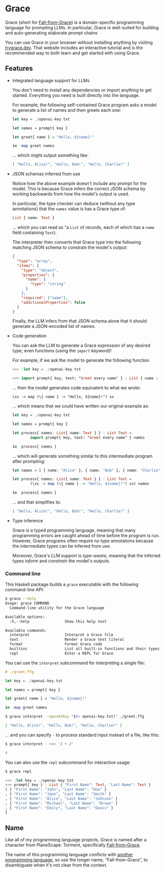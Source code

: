 # Grace

Grace (short for [Fall-from-Grace](#name)) is a domain-specific programming
language for prompting LLMs.  In particular, Grace is well-suited for building
and auto-generating elaborate prompt chains

You can use Grace in your browser without installing anything by visiting
[trygrace.dev](https://trygrace.dev/).  That website includes an interactive
tutorial and is the recommended way to both learn and get started with using
Grace.

## Features

- Integrated language support for LLMs

  You don't need to install any dependencies or import anything to get started.
  Everything you need is built directly into the language.

  For example, the following self-contained Grace program asks a model to
  generate a list of names and then greets each one:

  ```haskell
  let key = ./openai-key.txt

  let names = prompt{ key }

  let greet{ name } = "Hello, ${name}!"

  in  map greet names
  ```

  … which might output something like:

  ```json
  [ "Hello, Alice!", "Hello, Bob!", "Hello, Charlie!" ]
  ```

- JSON schemas inferred from use

  Notice how the above example doesn't include any prompt for the model.  This
  is because Grace infers the correct JSON schema by working backwards from how
  the model's output is used.

  In particular, the type checker can deduce (without any type annotations)
  that the `names` value is has a Grace type of:

  ```haskell
  List { name: Text }
  ```

  … which you can read as "a `List` of records, each of which has a `name` field
  containing `Text`).

  The interpreter then converts that Grace type into the following matching JSON
  schema to constrain the model's output:

  ```json
  {
    "type": "array",
    "items": {
      "type": "object",
      "properties": {
        "name": {
          "type": "string"
        }
      },
      "required": ["name"],
      "additionalProperties": false
    }
  }
  ```

  Finally, the LLM infers from that JSON schema alone that it should generate a
  JSON-encoded list of names.

- Code generation

  You can ask the LLM to generate a Grace expression of any desired type; even
  functions (using the `import` keyword)!

  For example, if we ask the model to generate the following function

  ```haskell
  >>> :let key = ./openai-key.txt

  >>> import prompt{ key, text: "Greet every name" } : List { name : Text } -> List Text
  ```

  … then the model generates code equivalent to what we wrote:

  ```
  \xs -> map (\{ name } -> "Hello, ${name}!") xs
  ```

  … which means that we could have written our original example as:

  ```haskell
  let key = ./openai-key.txt

  let names = prompt{ key }

  let process{ names: List{ name: Text } } : List Text =
          import prompt{ key, text: "Greet every name" } names

  in  process{ names }
  ```

  … which will generate something similar to this intermediate program after
  prompting:

  ```haskell
  let names = [ { name: "Alice" }, { name: "Bob" }, { name: "Charlie" } ]

  let process{ names: List{ name: Text } } : List Text =
          (\xs -> map (\{ name } -> "Hello, ${name}!") xs) names

  in  process{ names }
  ```

  … and that simplifies to:

  ```json
  [ "Hello, Alice!", "Hello, Bob!", "Hello, Charlie!" ]
  ```

- Type inference

  Grace is a typed programming language, meaning that many programming errors
  are caught ahead of time before the program is run.  However, Grace programs
  often require no type annotations because the intermediate types can be
  inferred from use.

  Moreover, Grace's LLM support is *type-aware*, meaning that the inferred
  types *inform* and *constrain* the model's outputs.

### Command line

This Haskell package builds a `grace` executable with the following command-line
API:

```bash
$ grace --help
Usage: grace COMMAND
  Command-line utility for the Grace language

Available options:
  -h,--help                Show this help text

Available commands:
  interpret                Interpret a Grace file
  text                     Render a Grace text literal
  format                   Format Grace code
  builtins                 List all built-in functions and their types
  repl                     Enter a REPL for Grace
```

You can use the `interpret` subcommand for interpreting a single file:

```haskell
# ./greet.ffg

let key = ./openai-key.txt

let names = prompt{ key }

let greet{ name } = "Hello, ${name}!"

in  map greet names
```

```bash
$ grace interpret --openAIKey "$(< openai-key.txt)" ./greet.ffg
```
```json
[ "Hello, Alice!", "Hello, Bob!", "Hello, Charlie!" ]
```

… and you can specify `-` to process standard input instead of a file, like
this:

```bash
$ grace interpret - <<< '2 + 2'
```
```haskell
4
```

You can also use the `repl` subcommand for interactive usage:

```bash
$ grace repl
```
```haskell
>>> :let key = ./openai-key.txt
>>> prompt{ key } : List { "First Name": Text, "Last Name": Text }
[ { "First Name": "John", "Last Name": "Doe" }
, { "First Name": "Jane", "Last Name": "Smith" }
, { "First Name": "Alice", "Last Name": "Johnson" }
, { "First Name": "Michael", "Last Name": "Brown" }
, { "First Name": "Emily", "Last Name": "Davis" }
]
```

## Name

Like all of my programming language projects, Grace is named after a character
from PlaneScape: Torment, specifically
[Fall-from-Grace](https://torment.fandom.com/wiki/Fall-from-Grace).

The name of this programming language conflicts with
[another programming language](http://gracelang.org/applications/), so use the
longer name, "Fall-from-Grace", to disambiguate when it's not clear from the
context.
